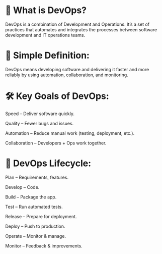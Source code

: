 # 🔧 What is DevOps?
DevOps is a combination of Development and Operations. It’s a set of practices that automates and integrates the processes between software development and IT operations teams.

# 📌 Simple Definition:
DevOps means developing software and delivering it faster and more reliably by using automation, collaboration, and monitoring.

# 🛠️ Key Goals of DevOps:
Speed – Deliver software quickly.

Quality – Fewer bugs and issues.

Automation – Reduce manual work (testing, deployment, etc.).

Collaboration – Developers + Ops work together.

# 🔁 DevOps Lifecycle:
Plan – Requirements, features.

Develop – Code.

Build – Package the app.

Test – Run automated tests.

Release – Prepare for deployment.

Deploy – Push to production.

Operate – Monitor & manage.

Monitor – Feedback & improvements.
